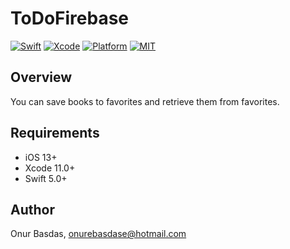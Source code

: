 # ToDoFirebase

[![Swift](https://img.shields.io/badge/Swift-5-orange.svg)](https://swift.org)
[![Xcode](https://img.shields.io/badge/Xcode-12.4-blue.svg)](https://developer.apple.com/xcode)
[![Platform](https://img.shields.io/badge/platforms-iOS%20%7C%20-green.svg)](https://github.com/sozman/instagram-clone-swiftUI.git)
[![MIT](https://img.shields.io/badge/licenses-MIT-red.svg)](https://opensource.org/licenses/MIT)

## Overview
You can save books to favorites and retrieve them from favorites.

## Requirements
* iOS 13+
* Xcode 11.0+
* Swift 5.0+


## Author
Onur Basdas, onurebasdase@hotmail.com
